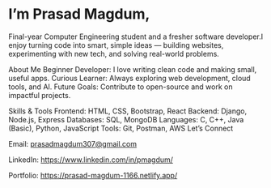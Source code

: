 # I’m Prasad Magdum, 
Final-year Computer Engineering student and a fresher software developer.I enjoy turning code into smart, simple ideas — building websites, experimenting with new tech, and solving real-world problems.

About Me
Beginner Developer: I love writing clean code and making small, useful apps.
Curious Learner: Always exploring web development, cloud tools, and AI.
Future Goals: Contribute to open-source and work on impactful projects.

Skills & Tools
Frontend: HTML, CSS, Bootstrap, React
Backend: Django, Node.js, Express
Databases: SQL, MongoDB
Languages: C, C++, Java (Basic), Python, JavaScript
Tools: Git, Postman, AWS
Let’s Connect

Email: prasadmagdum307@gmail.com

LinkedIn: https://www.linkedin.com/in/pmagdum/

Portfolio: https://prasad-magdum-1166.netlify.app/
